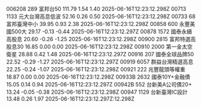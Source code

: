 006208	289	富邦台50	111.79	1.54	1.40	2025-06-16T12:23:12.298Z
00713	1133	元大台灣高息低波	52.16	0.26	0.50	2025-06-16T12:23:12.298Z
00733	68	富邦臺灣中小	39.95	0.93	2.38	2025-06-16T12:23:12.298Z
00858	600	永豐美國500大	29.17	-0.13	-0.44	2025-06-16T12:23:12.297Z
00878	1572	國泰永續高股息	20.60	-0.26	-1.25	2025-06-16T12:23:12.298Z
00900	2815	富邦特選高股息30	16.85	0.00	0.00	2025-06-16T12:23:12.298Z
00910	2000	第一金太空衛星	28.88	0.42	1.48	2025-06-16T12:23:12.297Z
00916	207	國泰全球品牌50	22.52	-0.29	-1.27	2025-06-16T12:23:12.297Z
00919	6057	群益台灣精選高息	22.25	-0.24	-1.07	2025-06-16T12:23:12.298Z
00921	222	兆豐龍頭等權重	18.87	0.00	0.00	2025-06-16T12:23:12.298Z
00933B	2632	國泰10Y+金融債	15.05	0.14	0.94	2025-06-16T12:23:12.297Z
00942B	552	台新美A公司債20+	13.24	-0.05	-0.38	2025-06-16T12:23:12.298Z
00947	1129	台新臺灣IC設計	13.48	0.26	1.97	2025-06-16T12:23:12.297Z:12.298Z
